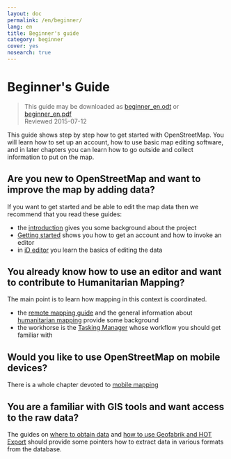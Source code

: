 ```yaml
---
layout: doc
permalink: /en/beginner/
lang: en
title: Beginner's guide
category: beginner
cover: yes
nosearch: true
---
```


Beginner's Guide
================

> This guide may be downloaded as [beginner_en.odt](/files/beginner_en.odt) or [beginner_en.pdf](/files/beginner_en.pdf)  
> Reviewed 2015-07-12  

This guide shows step by step how to get started with OpenStreetMap. You will learn
how to set up an account, how to use basic map editing software, and in later chapters you can learn how to go outside
and collect information to put on the map. 

Are you new to OpenStreetMap and want to improve the map by adding data?
------------------------------------------------------------------------

If you want to get started and be able to edit the map data then we recommend that you read these guides:
- the [introduction](en/beginner/introduction/) gives you some background about the project
- [Getting started](en/beginner/start-osm/) shows you how to get an account and how to invoke an editor
- in [iD editor](en/beginner/id-editor/) you learn the basics of editing the data


You already know how to use an editor and want to contribute to Humanitarian Mapping?
-------------------------------------------------------------------------------------

The main point is to learn how mapping in this context is coordinated.
- the [remote mapping guide](en/coordination/HOT-Remote-Response-Guide/) and the general information about [humanitarian mapping](en/coordination/humanitarian/) provide some background
- the workhorse is the [Tasking Manager](en/coordination/tasking-manager3/) whose workflow you should get familiar with

Would you like to use OpenStreetMap on mobile devices?
------------------------------------------------------

There is a whole chapter devoted to [mobile mapping](en/mobile-mapping/)


You are a familiar with GIS tools and want access to the raw data?
------------------------------------------------------------------

The guides on [where to obtain data](en/osm-data/getting-data/) and [how to use Geofabrik and HOT Export](en/osm-data/geofabrik-and-hot-export/) should provide some pointers how to extract data in various formats from the database.

